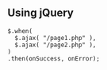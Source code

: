 ##  Using jQuery

```
$.when(
  $.ajax( "/page1.php" ),
  $.ajax( "/page2.php" ),
)
.then(onSuccess, onError);
```
